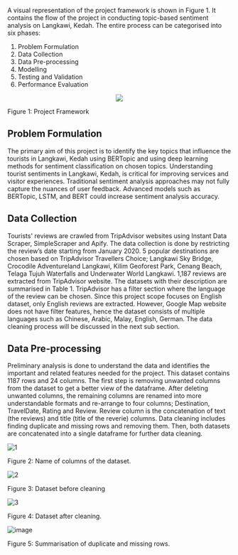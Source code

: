 A visual representation of the project framework is shown in Figure 1. It contains the flow of the project in conducting topic-based sentiment analysis on Langkawi, Kedah. The entire process can be categorised into six phases:

1. Problem Formulation
2. Data Collection
3. Data Pre-processing
4. Modelling
5. Testing and Validation
6. Performance Evaluation


<p align="center">
  <img src="https://github.com/user-attachments/assets/2dffad2e-ac08-407a-ae2a-881c1b59da0a">
</p>
Figure 1: Project Framework

## Problem Formulation

The primary aim of this project is to identify the key topics that influence the tourists in Langkawi, Kedah using BERTopic and using deep learning methods for sentiment classification on chosen topics. Understanding tourist sentiments in Langkawi, Kedah, is critical for improving services and visitor experiences. Traditional sentiment analysis approaches may not fully capture the nuances of user feedback. Advanced models such as BERTopic, LSTM, and BERT could increase sentiment analysis accuracy.

## Data Collection

Tourists' reviews are crawled from TripAdvisor websites using Instant Data Scraper, SimpleScraper and Apify. The data collection is done by restricting the review’s date starting from January 2020. 5 popular destinations are chosen based on TripAdvisor Travellers Choice; Langkawi Sky Bridge, Crocodile Adventureland Langkawi, Kilim Geoforest Park, Cenang Beach, Telaga Tujuh Waterfalls and Underwater World Langkawi. 1,187 reviews are extracted from TripAdvisor website. The datasets with their description are summarised in Table 1. TripAdvisor has a filter section where the language of the review can be chosen. Since this project scope focuses on English dataset, only English reviews are extracted. However, Google Map website does not have filter features, hence the dataset consists of multiple languages such as Chinese, Arabic, Malay, English, German. The data cleaning process will be discussed in the next sub section.

## Data Pre-processing

Preliminary analysis is done to understand the data and identifies the important and related features needed for the project. This dataset contains 1187 rows and 24 columns. The first step is removing unwanted columns from the dataset to get a better view of the dataframe. After deleting unwanted columns, the remaining columns are renamed into more understandable formats and re-arrange to four columns; Destination, TravelDate, Rating and Review. Review column is the concatenation of text (the reviews) and title (title of the reverie) columns. Data cleaning includes finding duplicate and missing rows and removing them. Then, both datasets are concatenated into a single dataframe for further data cleaning. 


![1](https://github.com/user-attachments/assets/a836f19e-5d81-4c0d-94fd-72347370cec4)

Figure 2: Name of columns of the dataset.

![2](https://github.com/user-attachments/assets/eb99671c-aabc-43ff-a922-1acd6c51f266)

Figure 3: Dataset before cleaning

![3](https://github.com/user-attachments/assets/7e12aad4-47f7-4ffa-927c-878d6d6aee32)

Figure 4: Dataset after cleaning.

![image](https://github.com/user-attachments/assets/8a5c4949-a817-4828-afbf-bce6205c7bf4)

Figure 5: Summarisation of duplicate and missing rows.



